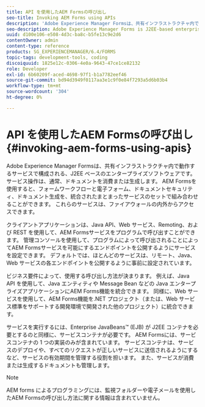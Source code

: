 ```yaml
---
title: API を使用したAEM Formsの呼び出し
seo-title: Invoking AEM Forms using APIs
description: 'Adobe Experience Manager Formsは、共有インフラストラクチャ内で動作するサービスで構成される、J2EE ベースのエンタープライズソフトウェアです。 Java API、Web サービス、Remoting および REST API を使用して、クライアントアプリケーションを使用して、AEM Formsをプログラムで呼び出す方法を説明します。 '
seo-description: Adobe Experience Manager Forms is J2EE-based enterprise software that consists of services that operate within a shared infrastructure. Learn how to use client applications to invoke AEM Forms programmatically using a Java API, web services, Remoting, and REST API.
uuid: d100e106-e508-4d3c-ba8c-b5fe13c9e2d6
contentOwner: admin
content-type: reference
products: SG_EXPERIENCEMANAGER/6.4/FORMS
topic-tags: development-tools, coding
discoiquuid: 1825e12c-0306-4e0a-9643-47ce1ce82132
role: Developer
exl-id: 6b60209f-aced-4698-97f1-b1a7782eef46
source-git-commit: bd94d3949f0117aa3e1c9f0e84f7293a5d6b03b4
workflow-type: tm+mt
source-wordcount: '304'
ht-degree: 0%

---
```


# API を使用したAEM Formsの呼び出し {#invoking-aem-forms-using-apis}

Adobe Experience Manager Formsは、共有インフラストラクチャ内で動作するサービスで構成される、J2EE ベースのエンタープライズソフトウェアです。 サービス操作は、通常、ドキュメントを消費または生成します。 AEM Formsを使用すると、フォームワークフローと電子フォーム、ドキュメントセキュリティ、ドキュメント生成を、統合されたまとまったサービスのセットで組み合わせることができます。 これらのサービスは、ファイアウォールの内外からアクセスできます。

クライアントアプリケーションは、Java API、Web サービス、Remoting、および REST を使用して、AEM Formsサービスをプログラムで呼び出すことができます。 管理コンソールを使用して、プログラムによって呼び出されることによってAEM Formsサービスを可能にするエンドポイントを公開するようにサービスを設定できます。 デフォルトでは、ほとんどのサービスは、リモート、Java、Web サービスの各エンドポイントを公開するように事前に設定されています。

ビジネス要件によって、使用する呼び出し方法が決まります。 例えば、Java API を使用して、Java エンティティや Message Bean などの Java エンタープライズアプリケーションにAEM Forms機能を統合できます。 同様に、Web サービスを使用して、AEM Forms機能を.NET プロジェクト（または、Web サービス標準をサポートする開発環境で開発された他のプロジェクト）に統合できます。

サービスを実行するには、Enterprise JavaBeans™ (EJB) が J2EE コンテナを必要とするのと同様に、サービスコンテナが必要です。 AEM Formsには、サービスコンテナの 1 つの実装のみが含まれています。 サービスコンテナは、サービスのデプロイや、すべてのリクエストが正しいサービスに送信されるようにするなど、サービスの有効期間を管理する役割を担います。 また、サービスが消費または生成するドキュメントも管理します。

>[!NOTE]
>
>AEM forms によるプログラミングには、監視フォルダーや電子メールを使用したAEM Formsの呼び出し方法に関する情報は含まれていません。
